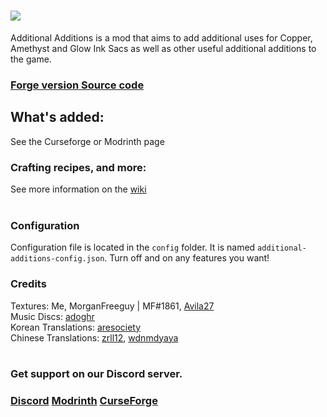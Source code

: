 # ![](https://i.imgur.com/PoIwJqg.png)
Additional Additions is a mod that aims to add additional uses for Copper, Amethyst and Glow Ink Sacs as well as other useful additional additions to the game.

### [Forge version Source code](https://github.com/Dqu1J/additionaladditions-forge)

## What's added:
See the Curseforge or Modrinth page

### Crafting recipes, and more:
See more information on the [wiki](https://github.com/Dqu1J/additionaladditions/wiki)  
<br>
### Configuration
Configuration file is located in the `config` folder. It is named `additional-additions-config.json`.
Turn off and on any features you want!
### Credits
Textures: Me, MorganFreeguy | MF#1861, [Avila27](https://www.curseforge.com/members/avila27)  
Music Discs: [adoghr](https://www.youtube.com/channel/UCg39EifZ8wUEUZPWhGjslNg)  
Korean Translations: [aresociety](https://github.com/aresociety)  
Chinese Translations: [zrll12](https://github.com/zrll12), [wdnmdyaya](https://www.curseforge.com/members/wdnmdyaya)  
<br>
### Get support on our Discord server.
### [Discord](https://discord.com/invite/g5a7ZA62t3) [Modrinth](https://modrinth.com/mod/addadd) [CurseForge](https://www.curseforge.com/minecraft/mc-mods/additional-additions)
